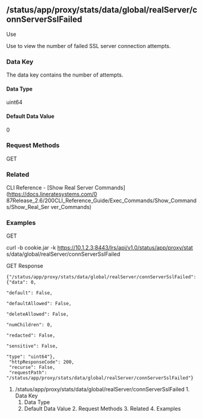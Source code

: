 ## /status/app/proxy/stats/data/global/realServer/connServerSslFailed

Use

Use to view the number of failed SSL server connection attempts.

### Data Key

The data key contains the number of attempts.

#### Data Type

uint64

#### Default Data Value

0

### Request Methods

GET

### Related

CLI Reference - [Show Real Server Commands](https://docs.lineratesystems.com/0
87Release_2.6/200CLI_Reference_Guide/Exec_Commands/Show_Commands/Show_Real_Ser
ver_Commands)

### Examples

GET

curl -b cookie.jar -k https://10.1.2.3:8443/lrs/api/v1.0/status/app/proxy/stat
s/data/global/realServer/connServerSslFailed

GET Response

    
    {"/status/app/proxy/stats/data/global/realServer/connServerSslFailed": {"data": 0,
                                                                             "default": False,
                                                                             "defaultAllowed": False,
                                                                             "deleteAllowed": False,
                                                                             "numChildren": 0,
                                                                             "redacted": False,
                                                                             "sensitive": False,
                                                                             "type": "uint64"},
     "httpResponseCode": 200,
     "recurse": False,
     "requestPath": "/status/app/proxy/stats/data/global/realServer/connServerSslFailed"}
    

  1. /status/app/proxy/stats/data/global/realServer/connServerSslFailed
    1. Data Key
      1. Data Type
      2. Default Data Value
    2. Request Methods
    3. Related
    4. Examples

